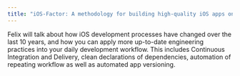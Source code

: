 ```yaml
---
title: "iOS-Factor: A methodology for building high-quality iOS apps on a solid architecture"
---
```


Felix will talk about how iOS development processes have changed over the last 10 years, and how you can apply more up-to-date engineering practices into your daily development workflow. This includes Continuous Integration and Delivery, clean declarations of dependencies, automation of repeating workflow as well as automated app versioning.
